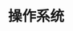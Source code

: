 ---
weight: 2

bookFlatSection: false

bookCollapseSection: false

bookToc: false

title: "操作系统"
---